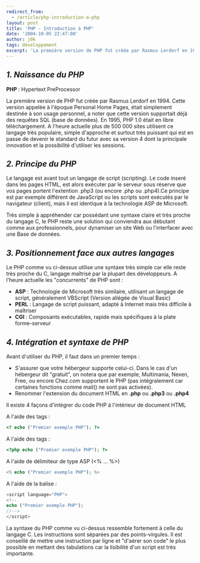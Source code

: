 ```yaml
---
redirect_from:
  - /article/php-introduction-a-php
layout: post
title: 'PHP - Introduction à PHP'
date: '2004-10-05 22:47:08'
author: j0k
tags: développement
excerpt: 'La première version de PHP fut créée par Rasmus Lerdorf en 1994. Cette version appelée à l''époque Personal Home Pages, était simplement destinée à son usage personnel, a noter que cette version supportait déjà des requêtes SQL (base de données).'
---
```


## _1. Naissance du PHP_

**PHP** : Hypertext PreProcessor

 La première version de PHP fut créée par Rasmus Lerdorf en 1994. Cette version appelée à l'époque Personal Home Pages, était simplement destinée à son usage personnel, a noter que cette version supportait déjà des requêtes SQL (base de données).
En 1995, PHP 1.0 était en libre téléchargement. A l'heure actuelle plus de 500 000 sites utilisent ce langage très populaire, simple d'approche et surtout très puissant qui est en passe de devenir le standard du futur avec sa version 4 dont la principale innovation et la possibilité d'utiliser les sessions.

##  _2. Principe du PHP_

 Le langage est avant tout un langage de script (scripting). Le code inseré dans les pages HTML, est alors exécuter par le serveur sous réserve que vos pages portent l'extention .php3 (ou encore .php ou .php4).Ce principe est par exemple différent de JavaScript ou les scripts sont exécutés par le navigateur (client), mais il est identique à la technologie ASP de Microsoft.

 Très simple à appréhender car possédant une syntaxe claire et très proche du langage C, le PHP reste une solution qui conviendra aux débutant comme aux professionnels, pour dynamiser un site Web ou l'interfacer avec une Base de données.

##  _3. Positionnement face aux autres langages_

 Le PHP comme vu ci-dessus utilise une syntaxe très simple car elle reste très proche du C, langage maîtrisé par la plupart des développeurs. A l'heure actuelle les "concurrents" de PHP sont :

 - **ASP** : Technologie de Microsoft très similaire, utilisant un langage de script, généralement VBScript (Version allégée de Visual Basic)
 - **PERL** : Langage de script puissant, adapté à Internet mais très difficile à maîtriser
 - **CGI** : Composants exécutables, rapide mais spécifiques à la plate forme-serveur

##  _4. Intégration et syntaxe de PHP_

Avant d'utiliser du PHP, il faut dans un premier temps :

 - S'assurer que votre hébergeur supporte celui-ci. Dans le cas d'un hébergeur dit "gratuit", on notera que par exemple, Multimania, Nexen, Free, ou encore Chez.com supportent le PHP (pas intégralement car certaines fonctions comme mail() ne sont pas activées).
 - Renommer l'extension du document HTML en **.php** ou **.php3** ou **.php4**

Il existe 4 façons d'intégrer du code PHP à l'intérieur de document HTML

  A l'aide des tags <?...?> :

```php
<? echo ("Premier exemple PHP"); ?>
```

  A l'aide des tags <?php...?> :

```php
<?php echo ("Premier exemple PHP"); ?>
```

  A l'aide de délimiteur de type ASP (<% ... %>)

```php
<% echo ("Premier exemple PHP"); %>
```

  A l'aide de la balise <script language="…"></script> :

```php
<script language="PHP">
<!--
echo ("Premier exemple PHP");
//-->
</script>
```

  La syntaxe du PHP comme vu ci-dessus ressemble fortement à celle du langage C. Les instructions sont séparées par des points-virgules. Il est conseillé de mettre une instruction par ligne et "d'aérer son code" le plus possible en mettant des tabulations car la lisibilité d'un script est très importante.
